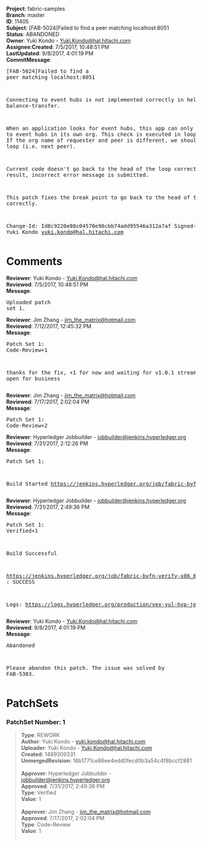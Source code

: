 <strong>Project</strong>: fabric-samples</br><strong>Branch</strong>: master<br><strong>ID</strong>: 11405<br><strong>Subject</strong>: [FAB-5024]Failed to find a peer matching localhost:8051<br><strong>Status</strong>: ABANDONED<br><strong>Owner</strong>: Yuki Kondo - Yuki.Kondo@hal.hitachi.com<br><strong>Assignee</strong>:<strong>Created</strong>: 7/5/2017, 10:48:51 PM<br><strong>LastUpdated</strong>: 9/8/2017, 4:01:19 PM<br><strong>CommitMessage</strong>:<br><pre>[FAB-5024]Failed to find a peer matching localhost:8051

Connecting to event hubs is not implemented correctly
in helper.js of balance-transfer.

When an application looks for event hubs, this app can only
connect to event hubs in its own org. This check is executed in
loop processing. If the org name of requester and peer is
different, we should go to next loop (i.e. next peer).

Current code doesn't go back to the head of the loop correctly.
As a result, incorrect error message is submitted.

This patch fixes the break point to go back to the head of the
loop correctly.

Change-Id: Id8c9220e80c04570e90cbb74add95546a312a7af
Signed-off-by: Yuki Kondo <yuki.kondo@hal.hitachi.com>
</pre><h1>Comments</h1><strong>Reviewer</strong>: Yuki Kondo - Yuki.Kondo@hal.hitachi.com<br><strong>Reviewed</strong>: 7/5/2017, 10:48:51 PM<br><strong>Message</strong>: <pre>Uploaded patch set 1.</pre><strong>Reviewer</strong>: Jim Zhang - jim_the_matrix@hotmail.com<br><strong>Reviewed</strong>: 7/12/2017, 12:45:32 PM<br><strong>Message</strong>: <pre>Patch Set 1: Code-Review+1

thanks for the fix, +1 for now and waiting for v1.0.1 stream to be open for business</pre><strong>Reviewer</strong>: Jim Zhang - jim_the_matrix@hotmail.com<br><strong>Reviewed</strong>: 7/17/2017, 2:02:04 PM<br><strong>Message</strong>: <pre>Patch Set 1: Code-Review+2</pre><strong>Reviewer</strong>: Hyperledger Jobbuilder - jobbuilder@jenkins.hyperledger.org<br><strong>Reviewed</strong>: 7/31/2017, 2:12:26 PM<br><strong>Message</strong>: <pre>Patch Set 1:

Build Started https://jenkins.hyperledger.org/job/fabric-byfn-verify-x86_64/5/</pre><strong>Reviewer</strong>: Hyperledger Jobbuilder - jobbuilder@jenkins.hyperledger.org<br><strong>Reviewed</strong>: 7/31/2017, 2:49:36 PM<br><strong>Message</strong>: <pre>Patch Set 1: Verified+1

Build Successful 

https://jenkins.hyperledger.org/job/fabric-byfn-verify-x86_64/5/ : SUCCESS

Logs: https://logs.hyperledger.org/production/vex-yul-hyp-jenkins-1/fabric-byfn-verify-x86_64/5</pre><strong>Reviewer</strong>: Yuki Kondo - Yuki.Kondo@hal.hitachi.com<br><strong>Reviewed</strong>: 9/8/2017, 4:01:19 PM<br><strong>Message</strong>: <pre>Abandoned

Please abandon this patch. The issue was solved by FAB-5303.</pre><h1>PatchSets</h1><h3>PatchSet Number: 1</h3><blockquote><strong>Type</strong>: REWORK<br><strong>Author</strong>: Yuki Kondo - yuki.kondo@hal.hitachi.com<br><strong>Uploader</strong>: Yuki Kondo - Yuki.Kondo@hal.hitachi.com<br><strong>Created</strong>: 1499309331<br><strong>UnmergedRevision</strong>: 16b1771ce86ee4edd0fecd0b3a54c4f8bccf2881<br><br><strong>Approver</strong>: Hyperledger Jobbuilder - jobbuilder@jenkins.hyperledger.org<br><strong>Approved</strong>: 7/31/2017, 2:49:36 PM<br><strong>Type</strong>: Verified<br><strong>Value</strong>: 1<br><br><strong>Approver</strong>: Jim Zhang - jim_the_matrix@hotmail.com<br><strong>Approved</strong>: 7/17/2017, 2:02:04 PM<br><strong>Type</strong>: Code-Review<br><strong>Value</strong>: 1<br><br></blockquote>